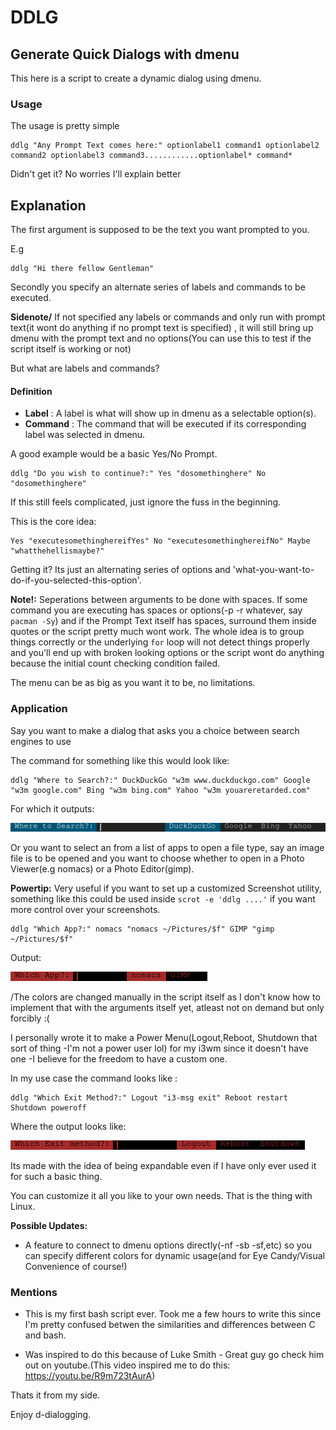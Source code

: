 # DDLG
## Generate Quick Dialogs with dmenu 
This here is a script to create a dynamic dialog using dmenu.

### Usage

The usage is pretty simple

	ddlg "Any Prompt Text comes here:" optionlabel1 command1 optionlabel2 command2 optionlabel3 command3............optionlabel* command*

Didn't get it? No worries I'll explain better

## Explanation

The first argument is supposed to be the text you want prompted to you.

E.g

	ddlg "Hi there fellow Gentleman"

Secondly you specify an alternate series of labels and commands to be executed.

**Sidenote/**
If not specified any labels or commands and only run with prompt text(it wont do anything if no prompt text is specified) , it will still bring up dmenu with the prompt text and no options(You can use this to test if the script itself is working or not)

But what are labels and commands?

#### Definition

- **Label** : A label is what will show up in dmenu as a selectable option(s).
- **Command** : The command that will be executed if its corresponding label was selected in dmenu.

A good example would be a basic Yes/No Prompt.

	ddlg "Do you wish to continue?:" Yes "dosomethinghere" No "dosomethinghere"

If this still feels complicated, just ignore the fuss in the beginning.

This is the core idea:

	Yes "executesomethinghereifYes" No "executesomethinghereifNo" Maybe "whatthehellismaybe?"

Getting it? Its just an alternating series of options and 'what-you-want-to-do-if-you-selected-this-option'.


**Note!:** Seperations between arguments to be done with spaces. If some command you are executing has spaces or options(-p -r whatever, say `pacman -Sy`) and if the Prompt Text itself has spaces, surround them inside quotes or the script pretty much wont work. The whole idea is to group things correctly or the underlying `for` loop will not detect things properly and you'll end up with  broken looking options or the script wont do anything because the initial count checking condition failed.

The menu can be as big as you want it to be, no limitations.

### Application

Say you want to make a dialog that asks you a choice between search engines to use

The command for something like this would look like:

```
ddlg "Where to Search?:" DuckDuckGo "w3m www.duckduckgo.com" Google "w3m google.com" Bing "w3m bing.com" Yahoo "w3m youareretarded.com"

```

For which it outputs:

![Search Engine Example](/screenshots/exse.png)

Or you want to select an from a list of apps to open a file type, say an image file is to be opened and you want to choose whether to open in a Photo Viewer(e.g nomacs) or a Photo Editor(gimp).

**Powertip:** Very useful if you want to set up a customized Screenshot utility, something like this could be used inside `scrot -e 'ddlg ....'` if you want more control over your screenshots.

```
ddlg "Which App?:" nomacs "nomacs ~/Pictures/$f" GIMP "gimp ~/Pictures/$f"

```
Output:

![App Selector](/screenshots/appselect.png)

/The colors are  changed manually in the script itself as I don't know how to implement that with the arguments itself yet, atleast not on demand but only forcibly :( 

I personally wrote it to make a Power Menu(Logout,Reboot, Shutdown that sort of thing -I'm not a power user lol) for my i3wm since it doesn't have one -I believe for the freedom to have a custom one.

In my use case the command looks like :

	ddlg "Which Exit Method?:" Logout "i3-msg exit" Reboot restart Shutdown poweroff

Where the output looks like:

![power menu implementation](/screenshots/mypwrmenu.png)

Its made with the idea of being expandable even if I have only ever used it for such a basic thing.

You can customize it all you like to your own needs. That is the thing with Linux.

**Possible Updates:**
 - A feature to connect to dmenu options directly(-nf -sb -sf,etc) so you can specify different colors for dynamic usage(and for Eye Candy/Visual Convenience of course!)

### Mentions
- This is my first bash script ever. Took me a few hours to write this since I'm pretty confused betwen the similarities and differences between C and bash.

- Was inspired to do this because of Luke Smith - Great guy go check him out on youtube.(This video inspired me to do this: https://youtu.be/R9m723tAurA)

Thats it from my side.

Enjoy d-dialogging.
